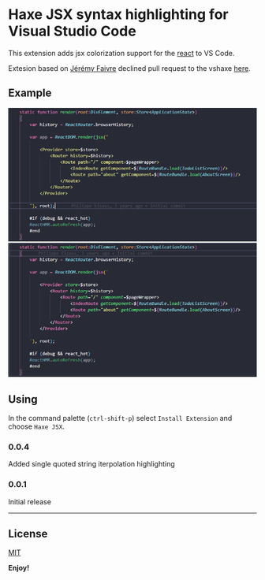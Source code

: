 # Haxe JSX syntax highlighting for Visual Studio Code

This extension adds jsx colorization support for the [react](https://github.com/massiveinteractive/haxe-react) to VS Code.

Extesion based on [Jérémy Faivre](https://github.com/jeremyfa) declined pull request to the vshaxe [here](https://github.com/vshaxe/haxe-TmLanguage/pull/30).

## Example

![without extension](https://raw.githubusercontent.com/influrium/vscode-haxe-jsx/master/images/sample-code-off.png)
![with extension](https://raw.githubusercontent.com/influrium/vscode-haxe-jsx/master/images/sample-code-on.png)

## Using

In the command palette (`ctrl-shift-p`) select `Install Extension` and choose `Haxe JSX`.

### 0.0.4

Added single quoted string iterpolation highlighting

### 0.0.1

Initial release

-----------------------------------------------------------------------------------------------------------

## License

[MIT](LICENSE)

**Enjoy!**
